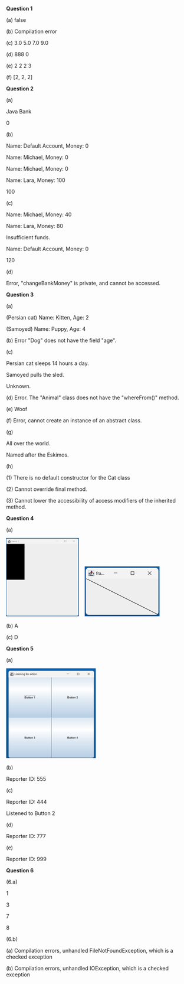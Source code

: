 **Question 1**

(a) false

(b) Compilation error

(c) 3.0 5.0 7.0 9.0

(d) 888 0

(e) 2 2 2 3

(f) [2, 2, 2]

**Question 2**

(a)

Java Bank

0

(b)

Name: Default Account, Money: 0

Name: Michael, Money: 0

Name: Michael, Money: 0

Name: Lara, Money: 100

100

(c)

Name: Michael, Money: 40

Name: Lara, Money: 80

Insufficient funds.

Name: Default Account, Money: 0

120

(d)

Error, "changeBankMoney" is private, and cannot be accessed.

**Question 3**

(a)

(Persian cat) Name: Kitten, Age: 2

(Samoyed) Name: Puppy, Age: 4

(b) Error "Dog" does not have the field "age".

(c)

Persian cat sleeps 14 hours a day.

Samoyed pulls the sled.

Unknown.

(d) Error. The "Animal" class does not have the "whereFrom()" method.

(e) Woof

(f) Error, cannot create an instance of an abstract class.

(g)

All over the world.

Named after the Eskimos.

(h)

(1) There is no default constructor for the Cat class

(2) Cannot override final method.

(3) Cannot lower the accessibility of access modifiers of the inherited method.

**Question 4**

(a) 

<img src="./_resources/figure 1.png" alt="figure 1.png" width="197" height="212">    <img src="./_resources/figure 2.png" alt="figure 2.png" width="203" height="135">

(b) A

(c) D

**Question 5**

(a) 

<img src="./_resources/figure 3.png" alt="figure 3.png" width="243" height="243">

(b)

Reporter ID: 555

(c)

Reporter ID: 444

Listened to Button 2

(d)

Reporter ID: 777

(e)

Reporter ID: 999

**Question 6**

(6.a)

1

3

7

8

(6.b)

(a) Compilation errors, unhandled FileNotFoundException, which is a checked exception

(b) Compilation errors, unhandled IOException, which is a checked exception